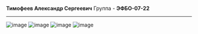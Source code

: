  **Тимофеев Александр Сергеевич** Группа - **ЭФБО-07-22**

---
![image](https://github.com/user-attachments/assets/7c746e55-641c-459d-9d4a-e4f144a0cf19)
![image](https://github.com/user-attachments/assets/e6cf2b6a-390b-49e5-b887-d199811adc42)
![image](https://github.com/user-attachments/assets/c1556ad9-e5f5-4694-9d9f-cd7b68014aac)
![image](https://github.com/user-attachments/assets/959a444b-3c53-4d28-b1a8-dcc0bb0baa2d)

